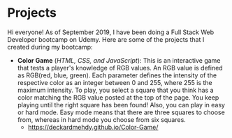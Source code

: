 # Projects
Hi everyone! As of September 2019, I have been doing a Full Stack Web Developer bootcamp on Udemy. Here are some of the projects that I created during my bootcamp:
* **Color Game** (*HTML, CSS, and JavaScript*): This is an interactive game that tests a player's knowledge of RGB values. An RGB value is defined as RGB(red, blue, green). Each parameter defines the intensity of the respective color as an integer between 0 and 255, where 255 is the maximum intensity. To play, you select a square that you think has a color matching the RGB value posted at the top of the page. You keep playing until the right square has been found! Also, you can play in easy or hard mode. Easy mode means that there are three squares to choose from, whereas in hard mode you choose from six squares.
  * https://deckardmehdy.github.io/Color-Game/
